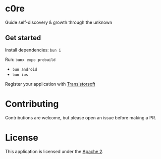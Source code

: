 # c0re

Guide self-discovery & growth through the unknown

## Get started

Install dependencies: `bun i`

Run: `bunx expo prebuild`

- `bun android`
- `bun ios`

Register your application with [Transistorsoft](https://github.com/transistorsoft/react-native-background-geolocation?tab=readme-ov-file#large_blue_diamond-configure-your-license)

# Contributing

Contributions are welcome, but please open an issue before making a PR.

# License

This application is licensed under the [Apache 2](LICENSE).
